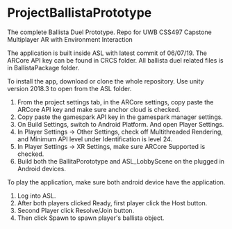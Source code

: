 # ProjectBallistaPrototype
The complete Ballista Duel Prototype. Repo for UWB CSS497 Capstone Multiplayer AR with Environment Interaction

The application is built inside ASL with latest commit of 06/07/19. The ARCore API key can be found in CRCS folder. All ballista duel related files is in BallistaPackage
folder. 

To install the app, download or clone the whole repository.
Use unity version 2018.3 to open from the ASL folder.

1. From the project settings tab, in the ARCore settings, copy paste the ARCore API key and make sure anchor cloud is checked.
2. Copy paste the gamespark API key in the gamespark manager settings.
3. On Build Settings, switch to Android Platform. And open Player Settings.
4. In Player Settings -> Other Settings, check off Multithreaded Rendering, and Minimum API level under Identification is level 24.
5. In Player Settings -> XR Settings, make sure ARCore Supported is checked.
6. Build both the BallitaPorototype and ASL_LobbyScene on the plugged in Android devices.

To play the application, make sure both android device have the application.

1. Log into ASL.
2. After both players clicked Ready, first player click the Host button.
3. Second Player click Resolve/Join button.
4. Then click Spawn to spawn player's ballista object.
